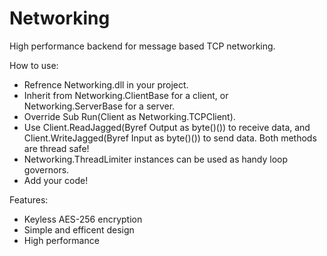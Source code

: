 # Networking
High performance backend for message based TCP networking.

How to use:
 + Refrence Networking.dll in your project.
 + Inherit from Networking.ClientBase for a client, or Networking.ServerBase for a server.
 + Override Sub Run(Client as Networking.TCPClient).
 + Use Client.ReadJagged(Byref Output as byte()()) to receive data, and Client.WriteJagged(Byref Input as byte()()) to send data. Both methods are thread safe!
 + Networking.ThreadLimiter instances can be used as handy loop governors.
 + Add your code!

Features:
 + Keyless AES-256 encryption
 + Simple and efficent design
 + High performance
